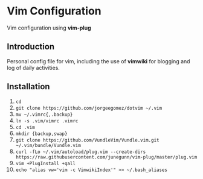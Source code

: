 # Vim Configuration

Vim configuration using **vim-plug**

## Introduction

Personal config file for vim, including the use of **vimwiki** for blogging
and log of daily activities.

## Installation

1. `cd`
1. `git clone https://github.com/jorgeegomez/dotvim ~/.vim`
1. `mv ~/.vimrc{,.backup}`
1. `ln -s .vim/vimrc .vimrc`
1. `cd .vim`
1. `mkdir {backup,swap}`
1. `git clone https://github.com/VundleVim/Vundle.vim.git ~/.vim/bundle/Vundle.vim`
1. `curl -fLo ~/.vim/autoload/plug.vim --create-dirs https://raw.githubusercontent.com/junegunn/vim-plug/master/plug.vim`
3. `vim +PlugInstall +qall`
4. `echo "alias vw='vim -c VimwikiIndex'" >> ~/.bash_aliases`
